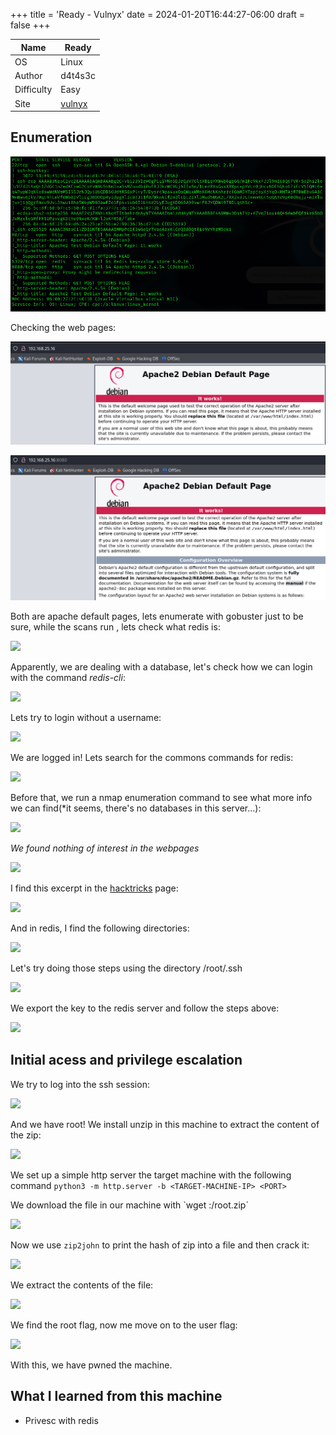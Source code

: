 +++
title = 'Ready - Vulnyx'
date = 2024-01-20T16:44:27-06:00
draft = false
+++

| Name       | Ready   |
| ---------- | ------- |
| OS         | Linux   |
| Author     | d4t4s3c |
| Difficulty | Easy    |
| Site           | [vulnyx](https://vulnyx.com)        |

## Enumeration

![](images/ready%20(1).png)

Checking the web pages:

![](images/ready%20(2).png)

![](images/ready%20(3).png)

Both are apache default pages, lets enumerate with gobuster just to be sure, while the scans run , lets check what redis is:

![](/ready%20(4).png)

Apparently, we are dealing with a database, let's check how we can login with the command *redis-cli*:

![](/ready%20(5).png)

Lets try to login without a username:

![](/ready%20(6).png)

We are logged in! Lets search for the commons commands for redis:

![](/ready%20(7).png)

Before that, we run a nmap enumeration command to see what more info we can find(*it seems, there's no databases in this server...):

![](/ready%20(8).png)

*We found nothing of interest in the webpages*

![](/ready%20(9).png)

I find this excerpt in the [hacktricks](https://book.hacktricks.xyz/network-services-pentesting/6379-pentesting-redis#ssh) page:

![](/ready%20(10).png)

And in redis, I find the following directories:

![](/ready%20(11).png)

Let's try doing those steps using the directory /root/.ssh

![](/ready%20(12).png)

We export the key to the redis server and follow the steps above:

![](/ready%20(13).png)

## Initial acess and privilege escalation
We try to log into the ssh session:

![](/ready%20(14).png)

And we have root! We install unzip in this machine to extract the content of the zip:

![](/ready%20(15).png)

We set up a simple http server the target machine with the following command `python3 -m http.server -b <TARGET-MACHINE-IP> <PORT>`

We download the file in our machine with `wget <TARGET-MACHINE-IP>:<PORT>/root.zip´

![](/ready%20(16).png)

Now we use `zip2john` to print the hash of zip into a file and then crack it:

![](/ready%20(17).png)

We extract the contents of the file:

![](/ready%20(18).png)

We find the root flag, now me move on to the user flag:

![](/ready%20(19).png)

With this, we have pwned the machine.

## What I learned from this machine
- Privesc with redis